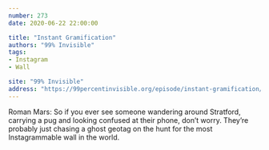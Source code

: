 ```yaml
---
number: 273
date: 2020-06-22 22:00:00

title: "Instant Gramification"
authors: "99% Invisible"
tags:
- Instagram
- Wall

site: "99% Invisible"
address: "https://99percentinvisible.org/episode/instant-gramification/"
---
```


Roman Mars: So if you ever see someone wandering around Stratford, carrying a pug and looking confused at their phone, don’t worry. They’re probably just chasing a ghost geotag on the hunt for the most Instagrammable wall in the world.
